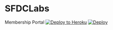 # SFDCLabs
Membership Portal
[![Deploy to Heroku](https://www.herokucdn.com/deploy/button.png)](https://heroku.com/deploy)
<a href="https://dashboard.heroku.com/new-app?template=https://github.com/zzj8810/SFDCLabs"><img src="https://www.herokucdn.com/deploy/button.svg" alt="Deploy"></a>
